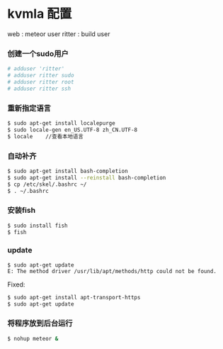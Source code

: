 # kvmla 配置
web : meteor user
ritter : build user

### 创建一个sudo用户
```bash
# adduser 'ritter'
# adduser ritter sudo 
# adduser ritter root
# adduser ritter ssh
```

### 重新指定语言
```bash
$ sudo apt-get install localepurge
$ sudo locale-gen en_US.UTF-8 zh_CN.UTF-8
$ locale    //查看本地语言
```

### 自动补齐
```bash
$ sudo apt-get install bash-completion
$ sudo apt-get install --reinstall bash-completion
$ cp /etc/skel/.bashrc ~/
$ . ~/.bashrc
```

### 安装fish
```bash
$ sudo install fish
$ fish
```
### update
```
$ sudo apt-get update
E: The method driver /usr/lib/apt/methods/http could not be found.
```
Fixed:
```bash
$ sudo apt-get install apt-transport-https
$ sudo apt-get update
```

### 将程序放到后台运行
```bash
$ nohup meteor &
```




